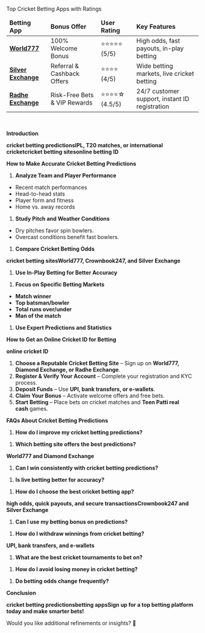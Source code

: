 Top Cricket Betting Apps with Ratings
<table>
<thead>
<tr>
<td><strong>Betting App</strong></td>
<td><strong>Bonus Offer</strong></td>
<td><strong>User Rating</strong></td>
<td><strong>Key Features</strong></td>
</tr>
</thead>
<tbody>
<tr>
<td><a href="https://world777signup.com/"><strong>World777</strong></a></td>
<td>100% Welcome Bonus</td>
<td>⭐⭐⭐⭐⭐ (5/5)</td>
<td>High odds, fast payouts, in-play betting</td>
</tr>
<tr>
<td><a href="https://silverrexchcom.com/"><strong>Silver Exchange</strong></a></td>
<td>Referral &amp; Cashback Offers</td>
<td>⭐⭐⭐⭐ (4/5)</td>
<td>Wide betting markets, live cricket betting</td>
</tr>
<tr>
<td><a href="https://radheexchxyz.com/"><strong>Radhe Exchange</strong></a></td>
<td>Risk-Free Bets &amp; VIP Rewards</td>
<td>⭐⭐⭐⭐☆ (4.5/5)</td>
<td>24/7 customer support, instant ID registration</td>
</tr>
</tbody>
</table>
<strong> </strong>

<strong>Introduction</strong>

<strong>cricket betting predictionsIPL, T20 matches, or international cricketcricket betting sitesonline betting ID</strong>

<strong>How to Make Accurate Cricket Betting Predictions</strong>
<ol>
 	<li><strong>Analyze Team and Player Performance</strong></li>
</ol>
<ul>
 	<li>Recent match performances</li>
 	<li>Head-to-head stats</li>
 	<li>Player form and fitness</li>
 	<li>Home vs. away records</li>
</ul>
<ol>
 	<li><strong>Study Pitch and Weather Conditions</strong></li>
</ol>
<ul>
 	<li>Dry pitches favor spin bowlers.</li>
 	<li>Overcast conditions benefit fast bowlers.</li>
</ul>
<ol>
 	<li><strong>Compare Cricket Betting Odds</strong></li>
</ol>
<strong>cricket betting sitesWorld777, Crownbook247, and Silver Exchange</strong>
<ol>
 	<li><strong>Use In-Play Betting for Better Accuracy</strong></li>
</ol>
<ol>
 	<li><strong>Focus on Specific Betting Markets</strong></li>
</ol>
<ul>
 	<li><strong>Match winner</strong></li>
 	<li><strong>Top batsman/bowler</strong></li>
 	<li><strong>Total runs over/under</strong></li>
 	<li><strong>Man of the match</strong></li>
</ul>
<ol>
 	<li><strong>Use Expert Predictions and Statistics</strong></li>
</ol>
<strong>How to Get an Online Cricket ID for Betting</strong>

<strong>online cricket ID</strong>
<ol>
 	<li><strong>Choose a Reputable Cricket Betting Site</strong> – Sign up on <strong>World777, Diamond Exchange, or Radhe Exchange</strong>.</li>
 	<li><strong>Register &amp; Verify Your Account</strong> – Complete your registration and KYC process.</li>
 	<li><strong>Deposit Funds</strong> – Use <strong>UPI, bank transfers, or e-wallets</strong>.</li>
 	<li><strong>Claim Your Bonus</strong> – Activate welcome offers and free bets.</li>
 	<li><strong>Start Betting</strong> – Place bets on cricket matches and <strong>Teen Patti real cash</strong> games.</li>
</ol>
<strong>FAQs About Cricket Betting Predictions</strong>
<ol>
 	<li><strong>How do I improve my cricket betting predictions?</strong></li>
</ol>
<ol>
 	<li><strong>Which betting site offers the best predictions?</strong></li>
</ol>
<strong>World777 and Diamond Exchange</strong>
<ol>
 	<li><strong>Can I win consistently with cricket betting predictions?</strong></li>
</ol>
<ol>
 	<li><strong>Is live betting better for accuracy?</strong></li>
</ol>
<ol>
 	<li><strong>How do I choose the best cricket betting app?</strong></li>
</ol>
<strong>high odds, quick payouts, and secure transactionsCrownbook247 and Silver Exchange</strong>
<ol>
 	<li><strong>Can I use my betting bonus on predictions?</strong></li>
</ol>
<ol>
 	<li><strong>How do I withdraw winnings from cricket betting?</strong></li>
</ol>
<strong>UPI, bank transfers, and e-wallets</strong>
<ol>
 	<li><strong>What are the best cricket tournaments to bet on?</strong></li>
</ol>
<ol>
 	<li><strong>How do I avoid losing money in cricket betting?</strong></li>
</ol>
<ol>
 	<li><strong>Do betting odds change frequently?</strong></li>
</ol>
<strong>Conclusion</strong>

<strong>cricket betting predictionsbetting appsSign up for a top betting platform today and make smarter bets!</strong>

Would you like additional refinements or insights? 🚀

&nbsp;
